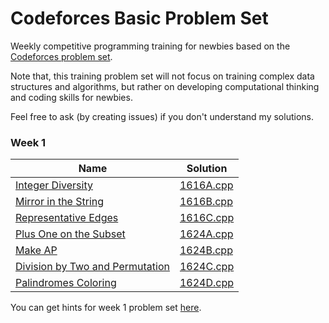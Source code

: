 # Codeforces Basic Problem Set
Weekly competitive programming training for newbies based on the [Codeforces problem set](https://codeforces.com/problemset).

Note that, this training problem set will not focus on training complex data structures and algorithms, but rather on developing computational thinking and coding skills for newbies.

Feel free to ask (by creating issues) if you don't understand my solutions.

### Week 1

| Name                                                                            | Solution                            |
| -----------------------------------------------------------------------------   | ----------------------------------- |
| [Integer Diversity](https://codeforces.com/contest/1616/problem/A)              | [1616A.cpp](./src/week_1/1616A.cpp) |
| [Mirror in the String](https://codeforces.com/contest/1616/problem/B)           | [1616B.cpp](./src/week_1/1616B.cpp) |
| [Representative Edges](https://codeforces.com/contest/1616/problem/C)           | [1616C.cpp](./src/week_1/1616C.cpp) |
| [Plus One on the Subset](https://codeforces.com/contest/1624/problem/A)         | [1624A.cpp](./src/week_1/1624A.cpp) |
| [Make AP](https://codeforces.com/contest/1624/problem/B)                        | [1624B.cpp](./src/week_1/1624B.cpp) |
| [Division by Two and Permutation](https://codeforces.com/contest/1624/problem/C)| [1624C.cpp](./src/week_1/1624C.cpp) |
| [Palindromes Coloring](https://codeforces.com/contest/1624/problem/D)           | [1624D.cpp](./src/week_1/1624D.cpp) |

You can get hints for week 1 problem set [here](src/week_1/hint.md).